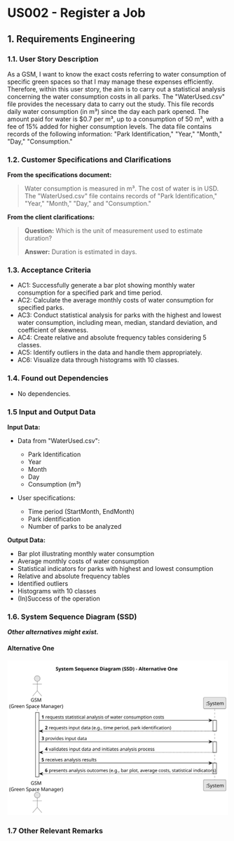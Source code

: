 # US002 - Register a Job 


## 1. Requirements Engineering

### 1.1. User Story Description

As a GSM, I want to know the exact costs referring to water consumption of specific green spaces so that I may manage these expenses efficiently. Therefore, within this user story, the aim is to carry out a statistical analysis concerning the water consumption costs in all parks. The "WaterUsed.csv" file provides the necessary data to carry out the study. This file records daily water consumption (in m³) since the day each park opened. The amount paid for water is $0.7 per m³, up to a consumption of 50 m³, with a fee of 15% added for higher consumption levels. The data file contains records of the following information: "Park Identification," "Year," "Month," "Day," "Consumption."

### 1.2. Customer Specifications and Clarifications 

**From the specifications document:**

> Water consumption is measured in m³.
> The cost of water is in USD.
> The "WaterUsed.csv" file contains records of "Park Identification," "Year," "Month," "Day," and "Consumption."

**From the client clarifications:**

> **Question:** Which is the unit of measurement used to estimate duration?
>
> **Answer:** Duration is estimated in days.

### 1.3. Acceptance Criteria

* AC1: Successfully generate a bar plot showing monthly water consumption for a specified park and time period.
* AC2: Calculate the average monthly costs of water consumption for specified parks.
* AC3: Conduct statistical analysis for parks with the highest and lowest water consumption, including mean, median, standard deviation, and coefficient of skewness.
* AC4: Create relative and absolute frequency tables considering 5 classes.
* AC5: Identify outliers in the data and handle them appropriately.
* AC6: Visualize data through histograms with 10 classes.

### 1.4. Found out Dependencies

* No dependencies.

### 1.5 Input and Output Data

**Input Data:**

* Data from "WaterUsed.csv":

  * Park Identification
  * Year
  * Month
  * Day
  * Consumption (m³)

* User specifications:

  * Time period (StartMonth, EndMonth)
  * Park identification
  * Number of parks to be analyzed 

**Output Data:**

* Bar plot illustrating monthly water consumption
* Average monthly costs of water consumption
* Statistical indicators for parks with highest and lowest consumption
* Relative and absolute frequency tables
* Identified outliers
* Histograms with 10 classes
* (In)Success of the operation

### 1.6. System Sequence Diagram (SSD)

**_Other alternatives might exist._**

#### Alternative One

![System Sequence Diagram - Alternative One](svg/us009-system-sequence-diagram-alternative-one.svg)


### 1.7 Other Relevant Remarks
